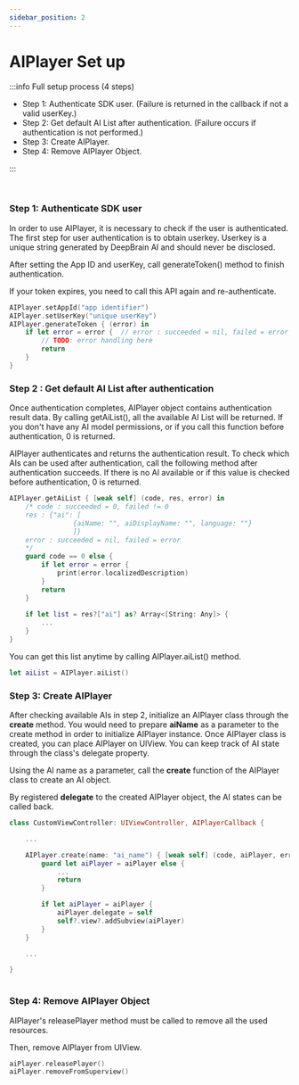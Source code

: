 ```yaml
---
sidebar_position: 2
---
```


# AIPlayer Set up

:::info Full setup process (4 steps)

- Step 1: Authenticate SDK user. (Failure is returned in the callback if not a valid userKey.)
- Step 2: Get default AI List after authentication. (Failure occurs if authentication is not performed.)
- Step 3: Create AIPlayer.
- Step 4: Remove AIPlayer Object.

:::

<br/>

### Step 1: Authenticate SDK user
In order to use AIPlayer, it is necessary to check if the user is authenticated. The first step for user authentication is to obtain userkey. Userkey is a unique string generated by DeepBrain AI and should never be disclosed.

After setting the App ID and userKey, call generateToken() method to finish authentication. 

If your token expires, you need to call this API again and re-authenticate. 

```swift
AIPlayer.setAppId("app identifier")
AIPlayer.setUserKey("unique userKey")
AIPlayer.generateToken { (error) in
    if let error = error {  // error : succeeded = nil, failed = error
        // TODO: error handling here
        return
    }
}
```

### Step 2 : Get default AI List after authentication 

Once authentication completes, AIPlayer object contains authentication result data. By calling getAiList(), all the available AI List will be returned. If you don't have any AI model permissions, or if you call this function before authentication, 0 is returned.

AIPlayer authenticates and returns the authentication result. To check which AIs can be used after authentication, call the following method after  authentication succeeds. If there is no AI available or if this value is checked before authentication, 0 is returned.

```swift
AIPlayer.getAiList { [weak self] (code, res, error) in
    /* code : succeeded = 0, failed != 0
    res : {"ai": [
                {aiName: "", aiDisplayName: "", language: ""}
                ]}
    error : succeeded = nil, failed = error
    */
    guard code == 0 else {
        if let error = error {
            print(error.localizedDescription)
        }
        return
    }
    
    if let list = res?["ai"] as? Array<[String: Any]> {
        ...
    }
}
```

You can get this list anytime by calling AIPlayer.aiList() method.

```swift
let aiList = AIPlayer.aiList()
```

### Step 3: Create AIPlayer

After checking available AIs in step 2, initialize an AIPlayer class through the **create** method. You would need to prepare **aiName** as a parameter to the create method in order to initialize AIPlayer instance. Once AIPlayer class is created, you can place AIPlayer on UIView. You can keep track of AI state through the class's delegate property.

Using the AI name as a parameter, call the __create__ function of the AIPlayer class to create an AI object.

By registered __delegate__ to the created AIPlayer object, the AI states can be called back.

```Swift
class CustomViewController: UIViewController, AIPlayerCallback {

 	...

  	AIPlayer.create(name: "ai_name") { [weak self] (code, aiPlayer, error) in
	  	guard let aiPlayer = aiPlayer else {
	  		...
	  		return
	  	}

	  	if let aiPlayer = aiPlayer {
	  		aiPlayer.delegate = self
	  		self?.view?.addSubview(aiPlayer)
	  	}
	}

	...

}
  
```

### Step 4: Remove AIPlayer Object

AIPlayer's releasePlayer method must be called to remove all the used resources. 

Then, remove AIPlayer from UIView. 

```Swift
aiPlayer.releasePlayer()
aiPlayer.removeFromSuperview()
```
